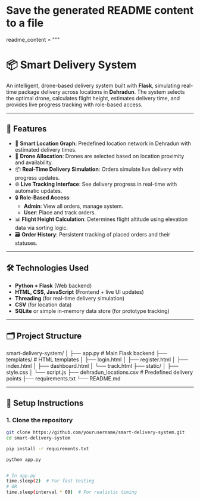 # Save the generated README content to a file
readme_content = """
# 📦 Smart Delivery System

An intelligent, drone-based delivery system built with **Flask**, simulating real-time package delivery across locations in **Dehradun**. The system selects the optimal drone, calculates flight height, estimates delivery time, and provides live progress tracking with role-based access.

---

## 🚀 Features

- 📍 **Smart Location Graph**: Predefined location network in Dehradun with estimated delivery times.
- 🚁 **Drone Allocation**: Drones are selected based on location proximity and availability.
- 📦 **Real-Time Delivery Simulation**: Orders simulate live delivery with progress updates.
- 🌐 **Live Tracking Interface**: See delivery progress in real-time with automatic updates.
- 🔒 **Role-Based Access**:
  - **Admin**: View all orders, manage system.
  - **User**: Place and track orders.
- 📊 **Flight Height Calculation**: Determines flight altitude using elevation data via sorting logic.
- 🗃️ **Order History**: Persistent tracking of placed orders and their statuses.

---

## 🛠️ Technologies Used

- **Python + Flask** (Web backend)
- **HTML, CSS, JavaScript** (Frontend + live UI updates)
- **Threading** (for real-time delivery simulation)
- **CSV** (for location data)
- **SQLite** or simple in-memory data store (for prototype tracking)

---

## 🗂️ Project Structure

smart-delivery-system/
│
├── app.py # Main Flask backend
├── templates/ # HTML templates
│ ├── login.html
│ ├── register.html
│ ├── index.html
│ ├── dashboard.html
│ └── track.html
├── static/
│ ├── style.css
│ └── script.js
├── dehradun_locations.csv # Predefined delivery points
├── requirements.txt
└── README.md


---

## 🔧 Setup Instructions

### 1. Clone the repository

```bash
git clone https://github.com/yourusername/smart-delivery-system.git
cd smart-delivery-system

pip install -r requirements.txt

python app.py


# In app.py
time.sleep(2)  # For fast testing
# OR
time.sleep(interval * 60)  # For realistic timing

